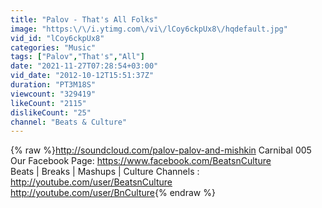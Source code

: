```yaml
---
title: "Palov - That's All Folks"
image: "https:\/\/i.ytimg.com\/vi\/lCoy6ckpUx8\/hqdefault.jpg"
vid_id: "lCoy6ckpUx8"
categories: "Music"
tags: ["Palov","That's","All"]
date: "2021-11-27T07:28:54+03:00"
vid_date: "2012-10-12T15:51:37Z"
duration: "PT3M18S"
viewcount: "329419"
likeCount: "2115"
dislikeCount: "25"
channel: "Beats & Culture"
---
```

{% raw %}<a rel="nofollow" target="blank" href="http://soundcloud.com/palov-palov-and-mishkin">http://soundcloud.com/palov-palov-and-mishkin</a> Carnibal 005<br />Our Facebook Page: <a rel="nofollow" target="blank" href="https://www.facebook.com/BeatsnCulture">https://www.facebook.com/BeatsnCulture</a><br />Beats | Breaks | Mashups | Culture Channels :<br /><a rel="nofollow" target="blank" href="http://youtube.com/user/BeatsnCulture">http://youtube.com/user/BeatsnCulture</a><br /><a rel="nofollow" target="blank" href="http://youtube.com/user/BnCulture">http://youtube.com/user/BnCulture</a>{% endraw %}
